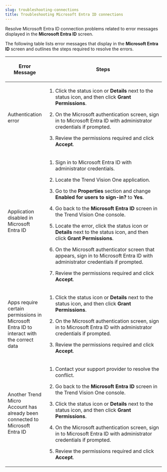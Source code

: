```yaml
---
slug: troubleshooting-connections
title: Troubleshooting Microsoft Entra ID connections
---
```


Resolve Microsoft Entra ID connection problems related to error messages displayed in the **Microsoft Entra ID** screen.

The following table lists error messages that display in the **Microsoft Entra ID** screen and outlines the steps required to resolve the errors.

<table>
<colgroup>
<col style="width: 25%" />
<col style="width: 75%" />
</colgroup>
<thead>
<tr>
<th><p>Error Message</p></th>
<th><p>Steps</p></th>
</tr>
</thead>
<tbody>
<tr>
<td><p>Authentication error</p></td>
<td><ol>
<li><p>Click the status icon or <strong>Details</strong> next to the status icon, and then click <strong>Grant Permissions</strong>.</p></li>
<li><p>On the Microsoft authentication screen, sign in to Microsoft Entra ID with administrator credentials if prompted.</p></li>
<li><p>Review the permissions required and click <strong>Accept</strong>.</p></li>
</ol></td>
</tr>
<tr>
<td><p>Application disabled in Microsoft Entra ID</p></td>
<td><ol>
<li><p>Sign in to Microsoft Entra ID with administrator credentials.</p></li>
<li><p>Locate the Trend Vision One application.</p></li>
<li><p>Go to the <strong>Properties</strong> section and change <strong>Enabled for users to sign-in?</strong> to <strong>Yes</strong>.</p></li>
<li><p>Go back to the <strong>Microsoft Entra ID</strong> screen in the Trend Vision One console.</p></li>
<li><p>Locate the error, click the status icon or <strong>Details</strong> next to the status icon, and then click <strong>Grant Permissions</strong>.</p></li>
<li><p>On the Microsoft authenticator screen that appears, sign in to Microsoft Entra ID with administrator credentials if prompted.</p></li>
<li><p>Review the permissions required and click <strong>Accept</strong>.</p></li>
</ol></td>
</tr>
<tr>
<td><p>Apps require certain permissions in Microsoft Entra ID to interact with the correct data</p></td>
<td><ol>
<li><p>Click the status icon or <strong>Details</strong> next to the status icon, and then click <strong>Grant Permissions</strong>.</p></li>
<li><p>On the Microsoft authentication screen, sign in to Microsoft Entra ID with administrator credentials if prompted.</p></li>
<li><p>Review the permissions required and click <strong>Accept</strong>.</p></li>
</ol></td>
</tr>
<tr>
<td><p>Another Trend Micro Account has already been connected to Microsoft Entra ID</p></td>
<td><ol>
<li><p>Contact your support provider to resolve the conflict.</p></li>
<li><p>Go back to the <strong>Microsoft Entra ID</strong> screen in the Trend Vision One console.</p></li>
<li><p>Click the status icon or <strong>Details</strong> next to the status icon, and then click <strong>Grant Permissions</strong>.</p></li>
<li><p>On the Microsoft authentication screen, sign in to Microsoft Entra ID with administrator credentials if prompted.</p></li>
<li><p>Review the permissions required and click <strong>Accept</strong>.</p></li>
</ol></td>
</tr>
</tbody>
</table>
